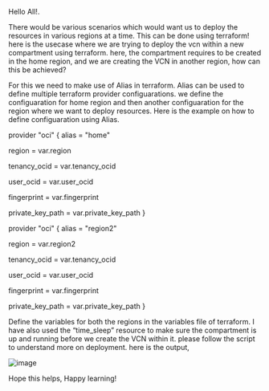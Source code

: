 Hello All!.

There would be various scenarios which would want us to deploy the resources in various regions at a time. This can be done using terraform!
here is the usecase where we are trying to deploy the vcn within a new compartment using terraform.
here, the compartment requires to be created in the home region, and we are creating the VCN in another region, how can this be achieved?

For this we need to make use of Alias in terraform.
Alias can be used to define multiple terraform provider configuarations. we define the configuaration for home region and then another configuaration for the region where we want to deploy resources.
Here is the example on how to define configuaration using Alias.

provider "oci" {
  alias            = "home"
  
  region           = var.region
  
  tenancy_ocid     = var.tenancy_ocid
  
  user_ocid        = var.user_ocid
  
  fingerprint      = var.fingerprint
  
  private_key_path = var.private_key_path
}

provider "oci" {
  alias            = "region2"
  
  region           = var.region2
  
  tenancy_ocid     = var.tenancy_ocid
  
  user_ocid        = var.user_ocid
  
  fingerprint      = var.fingerprint
  
  private_key_path = var.private_key_path
}

Define the variables for both the regions in the variables file of terraform.
I have also used the “time_sleep” resource to make sure the compartment is up and running before we create the VCN within it.
 please follow the script to understand more on deployment.
here is the output,

![image](https://user-images.githubusercontent.com/26675416/133198045-c42d5b53-5517-43e8-96c1-5f0e745af815.png)


Hope this helps, Happy learning!
